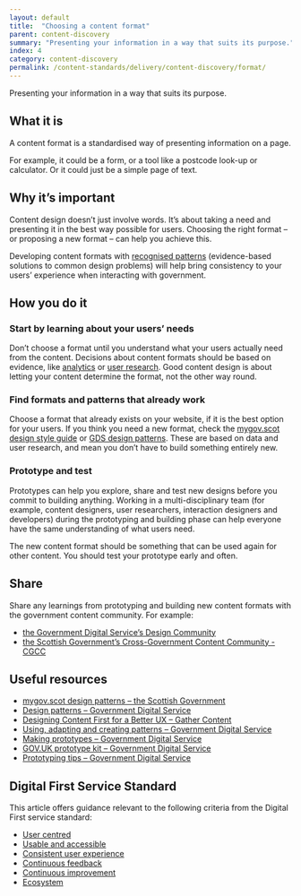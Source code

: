 ```yaml
---
layout: default
title:  "Choosing a content format"
parent: content-discovery
summary: "Presenting your information in a way that suits its purpose."
index: 4
category: content-discovery
permalink: /content-standards/delivery/content-discovery/format/
---
```


Presenting your information in a way that suits its purpose.

## What it is

A content format is a standardised way of presenting information on a page.

For example, it could be a form, or a tool like a postcode look-up or calculator. Or it could just be a simple page of text.

## Why it’s important

Content design doesn’t just involve words. It’s about taking a need and presenting it in the best way possible for users. Choosing the right format – or proposing a new format – can help you achieve this.

Developing content formats with [recognised patterns](https://www.gov.uk/service-manual/design/using-adapting-and-creating-patterns) (evidence-based solutions to common design problems) will help bring consistency to your users’ experience when interacting with government.

## How you do it

### Start by learning about your users’ needs
Don’t choose a format until you understand what your users actually need from the content. Decisions about content formats should be based on evidence, like [analytics](https://www.gov.uk/service-manual/measuring-success/choosing-digital-analytics-tools) or [user research](https://www.gov.uk/service-manual/user-research). Good content design is about letting your content determine the format, not the other way round.

### Find formats and patterns that already work
Choose a format that already exists on your website, if it is the best option for your users. If you think you need a new format, check the [mygov.scot design style guide](https://resources.mygov.scot/design-standards/) or [GDS design patterns](https://www.gov.uk/service-manual/design#find-patterns). These are based on data and user research, and mean you don’t have to build something entirely new.

### Prototype and test
Prototypes can help you explore, share and test new designs before you commit to building anything. Working in a multi-disciplinary team (for example, content designers, user researchers, interaction designers and developers) during the prototyping and building phase can help everyone have the same understanding of what users need.

The new content format should be something that can be used again for other content. You should test your prototype early and often.

## Share

Share any learnings from prototyping and building new content formats with the government content community. For example:

* [the Government Digital Service’s Design Community](https://www.gov.uk/service-manual/communities/design-community)
* [the Scottish Government’s Cross-Government Content Community - CGCC](https://khub.net/web/guest/welcome?p_p_state=normal&p_p_mode=view&refererPlid=47748585&saveLastPath=false&_com_liferay_login_web_portlet_LoginPortlet_mvcRenderCommandName=%2Flogin%2Flogin&p_p_id=com_liferay_login_web_portlet_LoginPortlet&p_p_lifecycle=0&_com_liferay_login_web_portlet_LoginPortlet_redirect=%2Fweb%2Fcross-government-content-community)

## Useful resources

* [mygov.scot design patterns – the Scottish Government](https://resources.mygov.scot/design-standards/)
* [Design patterns – Government Digital Service](https://www.gov.uk/service-manual/design)
* [Designing Content First for a Better UX – Gather Content]()
* [Using, adapting and creating patterns – Government Digital Service](https://gathercontent.com/blog/designing-content-first-for-a-better-ux)
* [Making prototypes – Government Digital Service](https://www.gov.uk/service-manual/design/using-adapting-and-creating-patterns)
* [GOV.UK prototype kit – Government Digital Service](https://govuk-prototype-kit.herokuapp.com/docs)
* [Prototyping tips – Government Digital Service](https://designnotes.blog.gov.uk/2015/03/19/prototyping-tips/)

## Digital First Service Standard

This article offers guidance relevant to the following criteria from the Digital First service standard:
* [User centred](http://scottishgovernment.github.io/criterion/user-centred/)
* [Usable and accessible](http://scottishgovernment.github.io/criterion/usable-and-accessible/)
* [Consistent user experience](http://scottishgovernment.github.io/criterion/consistent-user-experience/)
* [Continuous feedback](http://scottishgovernment.github.io/criterion/continuous-feedback/)
* [Continuous improvement](http://scottishgovernment.github.io/criterion/continuous-improvement/)
* [Ecosystem](http://scottishgovernment.github.io/criterion/ecosystem/)
